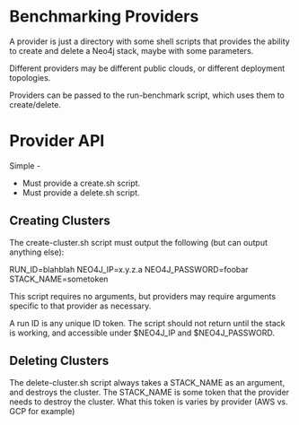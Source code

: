 # Benchmarking Providers

A provider is just a directory with some shell scripts that provides the ability to
create and delete a Neo4j stack, maybe with some parameters.

Different providers may be different public clouds, or different deployment topologies.

Providers can be passed to the run-benchmark script, which uses them to create/delete.

# Provider API

Simple - 

* Must provide a create.sh script.
* Must provide a delete.sh script.

## Creating Clusters

The create-cluster.sh script must output the following (but can output anything else):

RUN_ID=blahblah
NEO4J_IP=x.y.z.a
NEO4J_PASSWORD=foobar
STACK_NAME=sometoken

This script requires no arguments, but providers may require arguments specific to that
provider as necessary.

A run ID is any unique ID token.  The script should not return until the stack is working,
and accessible under $NEO4J_IP and $NEO4J_PASSWORD.

## Deleting Clusters

The delete-cluster.sh script always takes a STACK_NAME as an argument, and destroys the 
cluster.  The STACK_NAME is some token that the provider needs to destroy the cluster.
What this token is varies by provider (AWS vs. GCP for example)